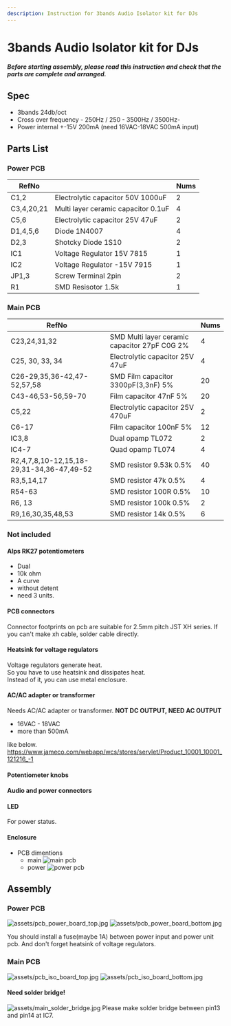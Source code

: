 ```yaml
---
description: Instruction for 3bands Audio Isolator kit for DJs
---
```


# 3bands Audio Isolator kit for DJs

##### Before starting assembly, please read this instruction and check that the parts are complete and arranged. 

## Spec

* 3bands 24db/oct
* Cross over frequency - 250Hz / 250 - 3500Hz / 3500Hz-
* Power internal +-15V 200mA (need 16VAC-18VAC 500mA input)

## Parts List

### Power PCB

| RefNo      |                                     | Nums |
|------------|-------------------------------------|------|
| C1,2       | Electrolytic capacitor 50V 1000uF   | 2    |
| C3,4,20,21 | Multi layer ceramic capacitor 0.1uF | 4    |
| C5,6       | Electrolytic capacitor 25V 47uF     | 2    |
| D1,4,5,6   | Diode 1N4007                        | 4    |
| D2,3       | Shotcky Diode 1S10                  | 2    |
| IC1        | Voltage Regulator 15V 7815          | 1    |
| IC2        | Voltage Regulator -15V 7915         | 1    |
| JP1,3      | Screw Terminal 2pin                 | 2    |
| R1         | SMD Resisotor 1.5k                  | 1    |

### Main PCB

| RefNo                                     |                                               | Nums |
|-------------------------------------------|-----------------------------------------------|------|
| C23,24,31,32                              | SMD Multi layer ceramic capacitor 27pF C0G 2% | 4    |
| C25, 30, 33, 34                           | Electrolytic capacitor 25V 47uF               | 4    |
| C26-29,35,36-42,47-52,57,58               | SMD Film capacitor 3300pF(3,3nF) 5%           | 20   |
| C43-46,53-56,59-70                        | Film capacitor 47nF 5%                        | 20   |
| C5,22                                     | Electrolytic capacitor 25V 470uF              | 2    |
| C6-17                                     | Film capacitor 100nF 5%                       | 12   |
| IC3,8                                     | Dual opamp TL072                              | 2    |
| IC4-7                                     | Quad opamp TL074                              | 4    |
| R2,4,7,8,10-12,15,18-29,31-34,36-47,49-52 | SMD resistor 9.53k 0.5%                       | 40   |
| R3,5,14,17                                | SMD resistor 47k 0.5%                         | 4    |
| R54-63                                    | SMD resistor 100R 0.5%                        | 10   |
| R6, 13                                    | SMD resistor 100k 0.5%                        | 2    |
| R9,16,30,35,48,53                         | SMD resistor 14k 0.5%                         | 6    |

### Not included

#### Alps RK27 potentiometers
- Dual
- 10k ohm
- A curve 
- without detent
- need 3 units.

#### PCB connectors
Connector footprints on pcb are suitable for 2.5mm pitch JST XH series.
If you can't make xh cable, solder cable directly.

#### Heatsink for voltage regulators
Voltage regulators generate heat.   
So you have to use heatsink and dissipates heat.   
Instead of it, you can use metal enclosure.

#### AC/AC adapter or transformer
Needs AC/AC adapter or transformer.
**NOT DC OUTPUT, NEED AC OUTPUT**

- 16VAC - 18VAC
- more than 500mA

like below.
https://www.jameco.com/webapp/wcs/stores/servlet/Product_10001_10001_121216_-1

#### Potentiometer knobs
#### Audio and power connectors
#### LED
For power status.

#### Enclosure
- PCB dimentions
    - main
    ![main pcb](assets/pcb_dimention_main.jpg)
    - power
    ![power pcb](assets/pcb_dimention_power.jpg)

## Assembly

### Power PCB
![assets/pcb_power_board_top.jpg](assets/pcb_power_board_top.jpg)
![assets/pcb_power_board_bottom.jpg](assets/pcb_power_board_bottom.jpg)

You should install a fuse(maybe 1A) between power input and power unit pcb.
And don't forget heatsink of voltage regulators.

### Main PCB
![assets/pcb_iso_board_top.jpg](assets/pcb_iso_board_top.jpg)
![assets/pcb_iso_board_bottom.jpg](assets/pcb_iso_board_bottom.jpg)

#### Need solder bridge!
![assets/main_solder_bridge.jpg](assets/main_solder_bridge.jpg)
Please make solder bridge between pin13 and pin14 at IC7.
